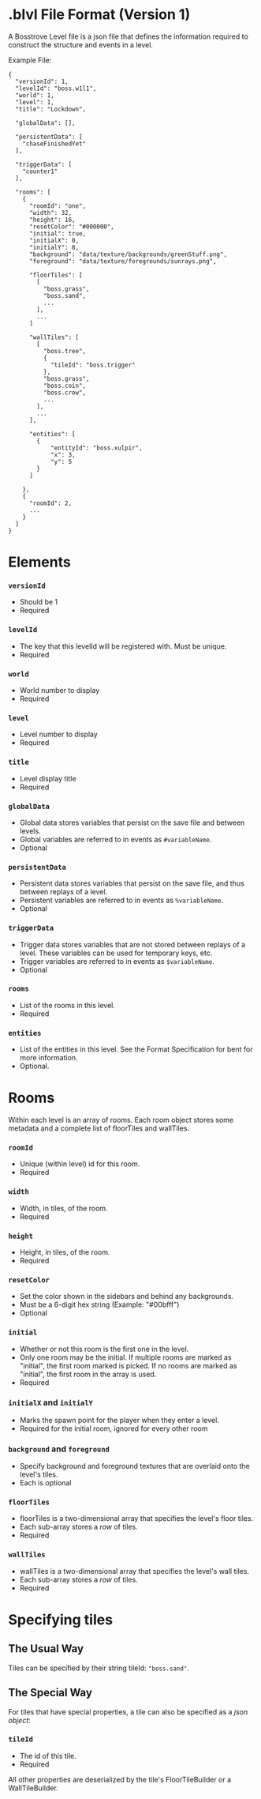 # .blvl File Format (Version 1)
A Bosstrove Level file is a json file that defines the information
required to construct the structure and events in a level.

Example File:

```
{
  "versionId": 1,
  "levelId": "boss.w1l1",
  "world": 1,
  "level": 1,
  "title": "Lockdown",
  
  "globalData": [],
  
  "persistentData": [
    "chaseFinishedYet"
  ],
  
  "triggerData": [
    "counter1"
  ],
  
  "rooms": [
    {
      "roomId": "one",
      "width": 32,
      "height": 16,
      "resetColor": "#000000",
      "initial": true,
      "initialX": 0,
      "initialY": 8,
      "background": "data/texture/backgrounds/greenStuff.png",
      "foreground": "data/texture/foregrounds/sunrays.png",
      
      "floorTiles": [
	    [
          "boss.grass",
          "boss.sand",
          ...
        ],
	    ...
	  ]
      
      "wallTiles": [
        [
          "boss.tree",
          {
            "tileId": "boss.trigger"
          },
          "boss.grass",
          "boss.coin",
          "boss.crow",
          ...
        ],
        ...
      ],
      
      "entities": [
      	{
      		"entityId": "boss.xulpir",
      		"x": 3,
      		"y": 5
      	}
      ]
      
    },
    {
      "roomId": 2,
      ...
    }
  ]
}
```

# Elements

### `versionId`
- Should be 1
- Required

### `levelId`
- The key that this levelId will be registered with. Must be unique.
- Required

### `world`
- World number to display
- Required

### `level`
- Level number to display
- Required

### `title`
- Level display title
- Required

### `globalData`
- Global data stores variables that persist
  on the save file and between levels.
- Global variables are referred to in events
  as `#variableName`.
- Optional

### `persistentData`
- Persistent data stores variables that persist
  on the save file, and thus between replays of
  a level.
- Persistent variables are referred to in events
  as `%variableName`.
- Optional

### `triggerData`
- Trigger data stores variables that are not stored
  between replays of a level. These variables can
  be used for temporary keys, etc.
- Trigger variables are referred to in events
  as `$variableName`.
- Optional

### `rooms`
- List of the rooms in this level.
- Required

### `entities`
- List of the entities in this level. See the Format Specification for bent for more information.
- Optional.

# Rooms
Within each level is an array of rooms. Each
room object stores some metadata and a complete
list of floorTiles and wallTiles.


### `roomId`
- Unique (within level) id for this room.
- Required

### `width`
- Width, in tiles, of the room.
- Required

### `height`
- Height, in tiles, of the room.
- Required

### `resetColor`
- Set the color shown in the sidebars and behind any backgrounds.
- Must be a 6-digit hex string (Example: "#00bfff")
- Optional

### `initial`
- Whether or not this room is the first one in the level.
- Only one room may be the initial. If multiple rooms are marked as "initial", the first room marked is picked. If no rooms are marked as "initial", the first room in the array is used.
- Required

### `initialX` and `initialY`
- Marks the spawn point for the player when they enter a level.
- Required for the initial room, ignored for every other room

### `background` and `foreground`
- Specify background and foreground textures that are overlaid onto the level's tiles.
- Each is optional

### `floorTiles`
- floorTiles is a two-dimensional array that specifies the level's floor tiles.
- Each sub-array stores a _row_ of tiles.
- Required

### `wallTiles`
- wallTiles is a two-dimensional array that specifies the level's wall tiles.
- Each sub-array stores a _row_ of tiles.
- Required

# Specifying tiles
## The Usual Way
Tiles can be specified by their string tileId: `"boss.sand"`.

## The Special Way
For tiles that have special properties, a tile can also be specified as a _json object_:

### `tileId`
- The id of this tile.
- Required

All other properties are deserialized by the tile's FloorTileBuilder or a WallTileBuilder.